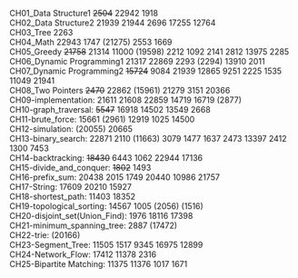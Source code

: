 CH01_Data Structure1 ~~2504~~ 22942 1918 <br>
CH02_Data Structure2 21939 21944 2696 17255 12764 <br>
CH03_Tree 2263 <br>
CH04_Math 22943 1747 (21275) 2553 1669 <br>
CH05_Greedy ~~21758~~ 21314 11000 (19598) 2212 1092 2141 2812 13975 2285 <br>
CH06_Dynamic Programming1 21317 22869 2293 (2294) 13910 2011 <br>
CH07_Dynamic Programming2 ~~15724~~ 9084 21939 12865 9251 2225 1535 11049  21941 <br>
CH08_Two Pointers ~~2470~~ 22862 (15961) 21279 3151 20366 <br>
CH09-implementation: 21611 21608 22859 14719 16719 (2877) <br>
CH10-graph_traversal: ~~5547~~ 16918 14502 13549 2668 <br>
CH11-brute_force: 15661 (2961) 12919 1025 14500 <br>
CH12-simulation: (20055) 20665 <br>
CH13-binary_search: 22871 2110 (11663) 3079 1477 1637 2473 13397 2412 1300 7453 <br>
CH14-backtracking: ~~18430~~ 6443 1062 22944 17136 <br>
CH15-divide_and_conquer: ~~1802~~ 1493 <br>
CH16-prefix_sum: 20438 2015 1749 20440 10986 21757 <br>
CH17-String: 17609 20210 15927 <br>
CH18-shortest_path: 11403 18352 <br>
CH19-topological_sorting: 14567 1005 (2056) (1516) <br>
CH20-disjoint_set(Union_Find): 1976 18116 17398 <br>
CH21-minimum_spanning_tree: 2887 (17472) <br>
CH22-trie: (20166) <br>
CH23-Segment_Tree: 11505 1517 9345 16975 12899 <br>
CH24-Network_Flow: 17412 11378 2316 <br>
CH25-Bipartite Matching: 11375 11376 1017 1671 <br>


